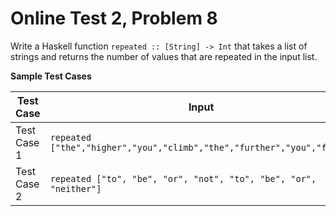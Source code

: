 # Online Test 2, Problem 8

Write a Haskell function `repeated :: [String] -> Int` that takes a list of strings and returns the number of values that are repeated in the input list.

**Sample Test Cases**

Test Case | Input	| Output
--------- | ----- | ------
Test Case 1	| `repeated ["the","higher","you","climb","the","further","you","fall"]` | `2`
Test Case 2	| `repeated ["to", "be", "or", "not", "to", "be", "or", "neither"]` | `3`
